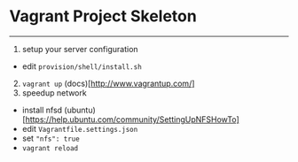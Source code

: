 # Vagrant Project Skeleton

---

1. setup your server configuration
 * edit `provision/shell/install.sh`
2. `vagrant up` (docs)[http://www.vagrantup.com/]
3. speedup network
 * install nfsd (ubuntu)[https://help.ubuntu.com/community/SettingUpNFSHowTo]
 * edit `Vagrantfile.settings.json`
 * set `"nfs": true`
 * `vagrant reload`